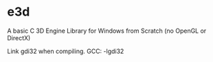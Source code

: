 # e3d
A basic C 3D Engine Library for Windows from Scratch (no OpenGL or DirectX)

Link gdi32 when compiling.
  GCC: -lgdi32
